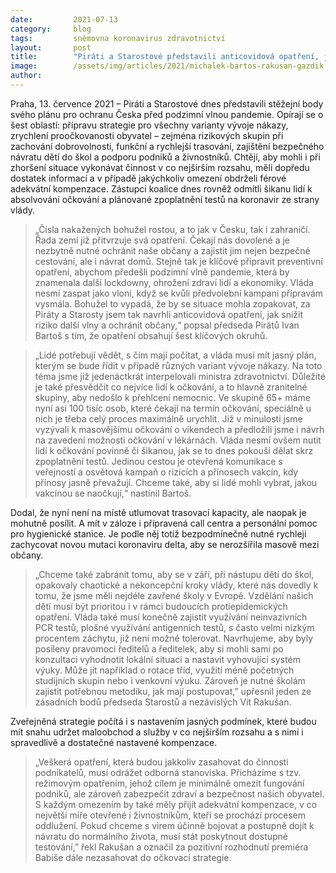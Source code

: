 ```yaml
---
date:         2021-07-13
category:     blog
tags:         sněmovna koronavirus zdravotnictví
layout:       post
title:        "Piráti a Starostové představili anticovidová opatření, jak předejít další vlně koronaviru a ochránit lidi, živnostníky i vzdělávání dětí"
image:        /assets/img/articles/2021/michalek-bartos-rakusan-gazdik.jpg
author:       
---
```




Praha, 13. července 2021 – Piráti a Starostové dnes představili stěžejní body svého plánu pro ochranu Česka před podzimní vlnou pandemie. Opírají se o šest oblastí: přípravu strategie pro všechny varianty vývoje nákazy, zrychlení proočkovanosti obyvatel – zejména rizikových skupin při zachování dobrovolnosti, funkční a rychlejší trasování, zajištění bezpečného návratu dětí do škol a podporu podniků a živnostníků. Chtějí, aby mohli i při zhoršení situace vykonávat činnost v co nejširším rozsahu, měli dopředu dostatek informací a v případě jakýchkoliv omezení obdrželi férové adekvátní kompenzace. Zástupci koalice dnes rovněž odmítli šikanu lidí k absolvování očkování a plánované zpoplatnění testů na koronavir ze strany vlády.

> „Čísla nakažených bohužel rostou, a to jak v Česku, tak i zahraničí. Řada zemí již přitvrzuje svá opatření. Čekají nás dovolené a je nezbytně nutné ochránit naše občany a zajistit jim nejen bezpečné cestování, ale i návrat domů. Stejně tak je klíčové připravit preventivní opatření, abychom předešli podzimní vlně pandemie, která by znamenala další lockdowny, ohrožení zdraví lidí a ekonomiky. Vláda nesmí zaspat jako vloni, když se kvůli předvolební kampani přípravám vysmála. Bohužel to vypadá, že by se situace mohla zopakovat, za Piráty a Starosty jsem tak navrhli anticovidová opatření, jak snížit riziko další vlny a ochránit občany,“ popsal předseda Pirátů Ivan Bartoš s tím, že opatření obsahují šest klíčových okruhů.

> „Lidé potřebují vědět, s čím mají počítat, a vláda musí mít jasný plán, kterým se bude řídit v případě různých variant vývoje nákazy. Na toto téma jsme již jedenáctkrát interpelovali ministra zdravotnictví. Důležité je také přesvědčit co nejvíce lidí k očkování, a to hlavně zranitelné skupiny, aby nedošlo k přehlcení nemocnic. Ve skupině 65+ máme nyní asi 100 tisíc osob, které čekají na termín očkování, speciálně u nich je třeba celý proces maximálně urychlit. Již v minulosti jsme vyzývali  k masovějšímu očkování o víkendech a předložili jsme i návrh na zavedení možnosti očkování v lékárnách. Vláda nesmí ovšem nutit lidi k očkování povinně či šikanou, jak se to dnes pokouší dělat skrz zpoplatnění testů. Jedinou cestou je otevřená komunikace s veřejností a osvětová kampaň o rizicích a přínosech vakcín, kdy přínosy jasně převažují. Chceme také, aby si lidé mohli vybrat, jakou vakcínou se naočkují,“ nastínil Bartoš. 

Dodal, že nyní není na místě utlumovat trasovací kapacity, ale naopak je mohutně posílit. A mít v záloze i přípravená call centra a personální pomoc pro hygienické stanice. Je podle něj totiž bezpodmínečně nutné rychleji zachycovat novou mutaci koronaviru delta, aby se nerozšířila masově mezi občany. 

> „Chceme také zabránit tomu, aby se v září, při nástupu dětí do škol, opakovaly chaotické a nekoncepční kroky vlády, které nás dovedly k tomu, že jsme měli nejdéle zavřené školy v Evropě. Vzdělání našich dětí musí být prioritou i v rámci budoucích protiepidemických opatření. Vláda také musí konečně zajistit využívání neinvazivních PCR testů, plošné využívání antigenních testů, s často velmi nízkým procentem záchytu, již není možné tolerovat. Navrhujeme, aby byly posíleny pravomoci ředitelů a ředitelek, aby si mohli sami po konzultaci vyhodnotit lokální situaci a nastavit vyhovující systém výuky. Může jít například o rotace tříd, využití méně početných studijních skupin nebo i venkovní výuku. Zároveň je nutné školám zajistit potřebnou metodiku, jak mají postupovat,” upřesnil jeden ze zásadních bodů předseda Starostů a nezávislých Vít Rakušan. 

Zveřejněná strategie počítá i s nastavením jasných podmínek, které budou mít snahu udržet maloobchod a služby v co nejširším rozsahu a s nimi i spravedlivě a dostatečné nastavené kompenzace. 

> „Veškerá opatření, která budou jakkoliv zasahovat do činnosti podnikatelů, musí odrážet odborná stanoviska. Přicházíme s tzv. režimovým opatřením, jehož cílem je minimálně omezit fungování podniků, ale zároveň zabezpečit zdraví a bezpečnost našich obyvatel. S každým omezením by také měly přijít adekvátní kompenzace, v co největší míře otevřené i živnostníkům, kteří se prochází procesem oddlužení. Pokud chceme s virem účinně bojovat a postupně dojít k návratu do normálního života, musí stát poskytnout dostupné testování,” řekl Rakušan a označil za pozitivní rozhodnutí premiéra Babiše dále nezasahovat do očkovací strategie. 
